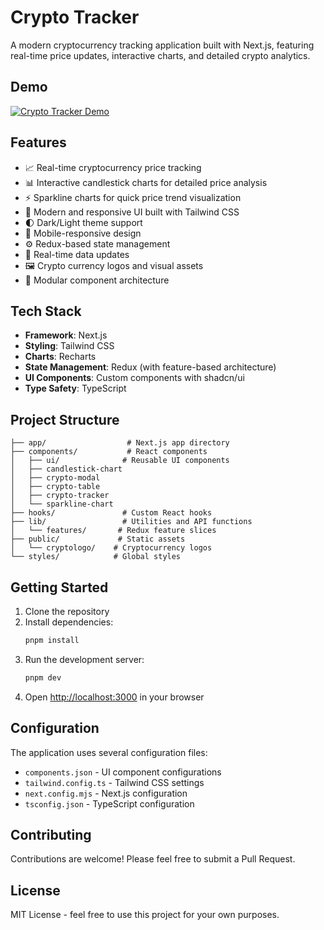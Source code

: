 # Crypto Tracker

A modern cryptocurrency tracking application built with Next.js, featuring real-time price updates, interactive charts, and detailed crypto analytics.

## Demo

[![Crypto Tracker Demo](https://cdn.loom.com/sessions/thumbnails/6bfd490772df4ffbbe09f26c4a778886-with-play.gif)](https://www.loom.com/share/6bfd490772df4ffbbe09f26c4a778886?sid=f4f25cb4-8f84-4b19-8597-3741b81e3fa6)

## Features

- 📈 Real-time cryptocurrency price tracking
- 📊 Interactive candlestick charts for detailed price analysis
- ⚡ Sparkline charts for quick price trend visualization
- 🎨 Modern and responsive UI built with Tailwind CSS
- 🌓 Dark/Light theme support
- 📱 Mobile-responsive design
- ⚙️ Redux-based state management
- 🔄 Real-time data updates
- 🖼️ Crypto currency logos and visual assets
- 🎯 Modular component architecture

## Tech Stack

- **Framework**: Next.js
- **Styling**: Tailwind CSS
- **Charts**: Recharts
- **State Management**: Redux (with feature-based architecture)
- **UI Components**: Custom components with shadcn/ui
- **Type Safety**: TypeScript

## Project Structure

```
├── app/                  # Next.js app directory
├── components/           # React components
│   ├── ui/              # Reusable UI components
│   ├── candlestick-chart
│   ├── crypto-modal
│   ├── crypto-table
│   ├── crypto-tracker
│   └── sparkline-chart
├── hooks/               # Custom React hooks
├── lib/                 # Utilities and API functions
│   └── features/       # Redux feature slices
├── public/             # Static assets
│   └── cryptologo/    # Cryptocurrency logos
└── styles/            # Global styles
```

## Getting Started

1. Clone the repository
2. Install dependencies:
   ```bash
   pnpm install
   ```
3. Run the development server:
   ```bash
   pnpm dev
   ```
4. Open [http://localhost:3000](http://localhost:3000) in your browser

## Configuration

The application uses several configuration files:

- `components.json` - UI component configurations
- `tailwind.config.ts` - Tailwind CSS settings
- `next.config.mjs` - Next.js configuration
- `tsconfig.json` - TypeScript configuration

## Contributing

Contributions are welcome! Please feel free to submit a Pull Request.

## License

MIT License - feel free to use this project for your own purposes.
